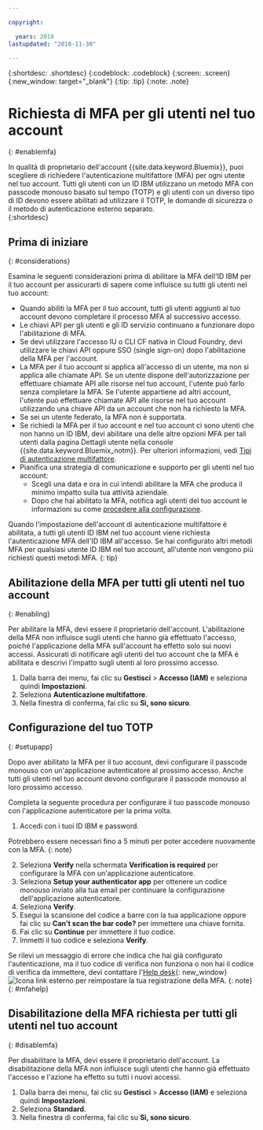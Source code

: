 ```yaml
---

copyright:

  years: 2018
lastupdated: "2018-11-30"

---
```


{:shortdesc: .shortdesc}
{:codeblock: .codeblock}
{:screen: .screen}
{:new_window: target="_blank"}
{:tip: .tip}
{:note: .note}

# Richiesta di MFA per gli utenti nel tuo account
{: #enablemfa}

In qualità di proprietario dell'account {{site.data.keyword.Bluemix}}, puoi scegliere di richiedere l'autenticazione multifattore (MFA) per ogni utente nel tuo account. Tutti gli utenti con un ID IBM utilizzano un metodo MFA con passcode monouso basato sul tempo (TOTP) e gli utenti con un diverso tipo di ID devono essere abilitati ad utilizzare il TOTP, le domande di sicurezza o il metodo di autenticazione esterno separato.  
{:shortdesc}

## Prima di iniziare
{: #considerations}

Esamina le seguenti considerazioni prima di abilitare la MFA dell'ID IBM per il tuo account per assicurarti di sapere come influisce su tutti gli utenti nel tuo account:

* Quando abiliti la MFA per il tuo account, tutti gli utenti aggiunti al tuo account devono completare il processo MFA al successivo accesso.
* Le chiavi API per gli utenti e gli ID servizio continuano a funzionare dopo l'abilitazione di MFA.
* Se devi utilizzare l'accesso IU o CLI CF nativa in Cloud Foundry, devi utilizzare le chiavi API oppure SSO (single sign-on) dopo l'abilitazione della MFA per l'account.
* La MFA per il tuo account si applica all'accesso di un utente, ma non si applica alle chiamate API. Se un utente dispone dell'autorizzazione per effettuare chiamate API alle risorse nel tuo account, l'utente può farlo senza completare la MFA. Se l'utente appartiene ad altri account, l'utente può effettuare chiamate API alle risorse nel tuo account utilizzando una chiave API da un account che non ha richiesto la MFA.
* Se sei un utente federato, la MFA non è supportata.
* Se richiedi la MFA per il tuo account e nel tuo account ci sono utenti che non hanno un ID IBM, devi abilitare una delle altre opzioni MFA per tali utenti dalla pagina Dettagli utente nella console {{site.data.keyword.Bluemix_notm}}. Per ulteriori informazioni, vedi [Tipi di autenticazione multifattore](/docs/iam/mfatypes.html#types).
* Pianifica una strategia di comunicazione e supporto per gli utenti nel tuo account:
  * Scegli una data e ora in cui intendi abilitare la MFA che produca il minimo impatto sulla tua attività aziendale.
  * Dopo che hai abilitato la MFA, notifica agli utenti del tuo account le informazioni su come [procedere alla configurazione](mfa.html#setupapp).

Quando l'impostazione dell'account di autenticazione multifattore è abilitata, a tutti gli utenti ID IBM nel tuo account viene richiesta l'autenticazione MFA dell'ID IBM all'accesso. Se hai configurato altri metodi MFA per qualsiasi utente ID IBM nel tuo account, all'utente non vengono più richiesti questi metodi MFA.
{: tip}

## Abilitazione della MFA per tutti gli utenti nel tuo account
{: #enabling}

Per abilitare la MFA, devi essere il proprietario dell'account. L'abilitazione della MFA non influisce sugli utenti che hanno già effettuato l'accesso, poiché l'applicazione della MFA sull'account ha effetto solo sui nuovi accessi. Assicurati di notificare agli utenti del tuo account che la MFA è abilitata e descrivi l'impatto sugli utenti al loro prossimo accesso.

1. Dalla barra dei menu, fai clic su **Gestisci** &gt; **Accesso (IAM)** e seleziona quindi **Impostazioni**.
2. Seleziona **Autenticazione multifattore**.
3. Nella finestra di conferma, fai clic su **Sì, sono sicuro**.

## Configurazione del tuo TOTP
{: #setupapp}

Dopo aver abilitato la MFA per il tuo account, devi configurare il passcode monouso con un'applicazione autenticatore al prossimo accesso. Anche tutti gli utenti nel tuo account devono configurare il passcode monouso al loro prossimo accesso.

Completa la seguente procedura per configurare il tuo passcode monouso con l'applicazione autenticatore per la prima volta.

1. Accedi con i tuoi ID IBM e password.

  Potrebbero essere necessari fino a 5 minuti per poter accedere nuovamente con la MFA.
  {: note}

2. Seleziona **Verify** nella schermata **Verification is required** per configurare la MFA con un'applicazione autenticatore.
3. Seleziona **Setup your authenticator app** per ottenere un codice monouso inviato alla tua email per continuare la configurazione dell'applicazione autenticatore.
4. Seleziona **Verify**.
5. Esegui la scansione del codice a barre con la tua applicazione oppure fai clic su **Can't scan the bar code?** per immettere una chiave fornita.
6. Fai clic su **Continue** per immettere il tuo codice.
7. Immetti il tuo codice e seleziona **Verify**.

Se rilevi un messaggio di errore che indica che hai già configurato l'autenticazione, ma il tuo codice di verifica non funziona o non hai il codice di verifica da immettere, devi contattare l'[Help desk](https://www.ibm.com/ibmid/myibm/help/us/helpdesk.html){: new_window} ![Icona link esterno](../icons/launch-glyph.svg "Icona link esterno") per reimpostare la tua registrazione della MFA.
{: note}
{: #mfahelp}

## Disabilitazione della MFA richiesta per tutti gli utenti nel tuo account
{: #disablemfa}

Per disabilitare la MFA, devi essere il proprietario dell'account. La disabilitazione della MFA non influisce sugli utenti che hanno già effettuato l'accesso e l'azione ha effetto su tutti i nuovi accessi.

1. Dalla barra dei menu, fai clic su **Gestisci** &gt; **Accesso (IAM)** e seleziona quindi **Impostazioni**.
2. Seleziona **Standard**.
3. Nella finestra di conferma, fai clic su **Sì, sono sicuro**.
